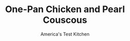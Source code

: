 ---
layout: ../../layouts/MarkdownPostLayout.astro
title: One-Pan Chicken and Pearl Couscous
author: America's Test Kitchen
pubDate: 2023-03-15
description: "A grain born out of necessity finds its way into this cross between a pilaf and a salad."
image_url: https://res.cloudinary.com/hksqkdlah/image/upload/ar_1:1,c_fill,dpr_2.0,f_auto,fl_lossy.progressive.strip_profile,g_faces:auto,q_auto:low,w_344/SFS_OnePanChickenPearlCouscousSpinachMint-55_geh71c
tags: ["Main Courses","Pasta","Chicken","Weeknight"]
calories: 4362
protein: 37
carbohydrates: 42
fats: 45
fiber: 5
ingredients: ["2 , shallots, sliced thin","3 tablespoons, extra-virgin olive oil, divided","1 teaspoon, grated lemon zest plus 2 tablespoons juice","¼ teaspoon, red pepper flakes","3 , garlic cloves, minced","2¼ teaspoons, table salt, divided","1 teaspoon, dried mint","½ teaspoon, ground allspice, divided","¼ teaspoon, pepper","8 (5- to 7-ounce), bone-in chicken thighs, trimmed","2 , carrots, peeled, halved lengthwise, and cut into 2-inch pieces","1½ cups pearl, couscous","1¾ cups, water","2 ounces (2 cups), baby spinach, chopped coarse","1 cup torn, fresh mint leaves","½ cup, pine nuts, shelled pistachios, or sliced almonds, toasted and chopped, divided","3 ounces, feta cheese, crumbled (¾ cup), divided"]
serves: 6
time: "1½ hours"
instructions: ["Combine shallots, 2 tablespoons oil, lemon juice, and pepper flakes in large bowl; set aside. Stir lemon zest, garlic, 1½ teaspoons salt, dried mint, ¼ teaspoon allspice, pepper, and remaining 1 tablespoon oil in second large bowl until thick paste forms. Add chicken and toss to coat. (Coated chicken can be refrigerated for up to 24 hours.)","Place chicken skin side down in 12-inch nonstick skillet. Cook over medium heat until skin is crispy and golden, about 9 minutes. Flip chicken and continue to cook on second side until well browned, 6 to 8 minutes. Transfer chicken to plate; set aside.","Pour off all but 1 tablespoon fat from skillet. Heat fat left in skillet over medium-high heat until shimmering. Add carrots, ¼ teaspoon salt, and remaining ¼ teaspoon allspice and cook, stirring occasionally, until carrots are lightly browned, about 5 minutes. Stir in couscous and cook, stirring often, until about half of grains are golden brown, about 3 minutes. Stir in water and remaining ½ teaspoon salt and bring to boil.","Place chicken on top of couscous, skin side up. Reduce heat to medium-low; cover; and simmer until water is absorbed and chicken registers at least 175 degrees, 15 to 20 minutes.","Transfer chicken to serving platter. Transfer couscous mixture to bowl with shallot mixture and toss to combine. Fold in spinach, fresh mint, half of pine nuts, and half of feta. Transfer to serving platter with chicken. Top couscous with remaining pine nuts and remaining feta. Serve."]
nutrition: ["710 mg Potassium, K","480 mg Phosphorus, P","176 mg Calcium, Ca","4 mg Iron, Fe","103 mg Magnesium, Mg","1011 mg Sodium, Na","4 mg Zinc, Zn","45 g Total lipid (fat)","9 mg Niacin","18 g Fatty acids, total monounsaturated","10 g Fatty acids, total polyunsaturated","10 mg Vitamin C, total ascorbic acid","172 mg Cholesterol","11 g Fatty acids, total saturated","5 g Fiber, total dietary","65 µg Folate, food","3 g Sugars, total","62 µg Vitamin K (phylloquinone)","239 g Water","42 g Carbohydrate, by difference","65 µg Folate, DFE","37 g Protein","2 mg Vitamin E (alpha-tocopherol)","1 µg Vitamin B-12","306 µg Vitamin A, RAE","727 kcal Energy","4362 calories"]
notes: "You will need a 12-inch nonstick skillet with a tight-fitting lid for this recipe. The skillet may appear crowded when you first add the chicken; the chicken will shrink as it cooks."
---